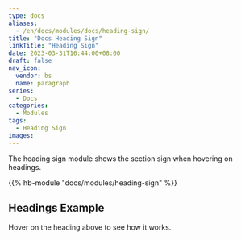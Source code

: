 ```yaml
---
type: docs
aliases:
  - /en/docs/modules/docs/heading-sign/
title: "Docs Heading Sign"
linkTitle: "Heading Sign"
date: 2023-03-31T16:44:00+08:00
draft: false
nav_icon:
  vendor: bs
  name: paragraph
series:
  - Docs
categories:
  - Modules
tags:
  - Heading Sign
images:
---
```


The heading sign module shows the section sign when hovering on headings.

<!--more-->

{{% hb-module "docs/modules/heading-sign" %}}

## Headings Example

Hover on the heading above to see how it works.
